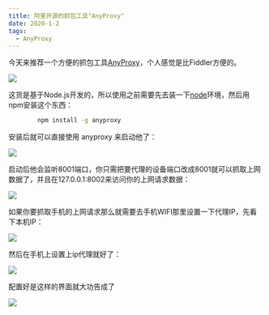 ```yaml
---
title: 阿里开源的抓包工具"AnyProxy"
date: 2020-1-2
tags:
  - AnyProxy
---
```


今天来推荐一个方便的抓包工具[AnyProxy](https://anyproxy.io/)，个人感觉是比Fiddler方便的。

![ ](/images/anyproxy1.png)

<!-- more -->

这货是基于Node.js开发的，所以使用之前需要先去装一下[node](http://nodejs.cn/)环境，然后用npm安装这个东西：
```bash
        npm install -g anyproxy
```
安装后就可以直接使用 anyproxy 来启动他了：


![ ](/images/anyproxy2.png)


启动后他会监听8001端口，你只需把要代理的设备端口改成8001就可以抓取上网数据了，并且在127.0.0.1:8002来访问你的上网请求数据：


![ ](/images/anyproxy3.png)


如果你要抓取手机的上网请求那么就需要去手机WIFI那里设置一下代理IP，先看下本机IP：


![ ](/images/anyproxy4.png)

然后在手机上设置上ip代理就好了：

![ ](/images/anyproxy5.png)

配置好是这样的界面就大功告成了

![](/images/anyproxy6.png)




